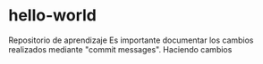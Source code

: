 # hello-world
Repositorio de aprendizaje
Es importante documentar los cambios realizados mediante "commit messages".
Haciendo cambios
